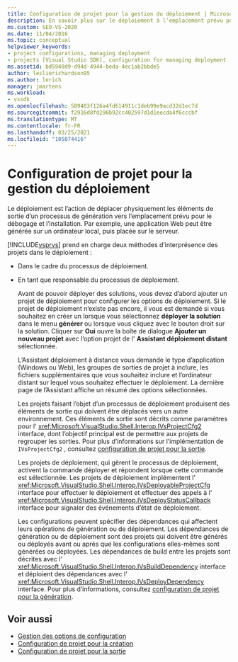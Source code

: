 ```yaml
---
title: Configuration de projet pour la gestion du déploiement | Microsoft Docs
description: En savoir plus sur le déploiement à l’emplacement prévu pour le débogage et l’installation, et les deux façons dont Visual Studio prend en charge les projets qui prennent en charge le déploiement.
ms.custom: SEO-VS-2020
ms.date: 11/04/2016
ms.topic: conceptual
helpviewer_keywords:
- project configurations, managing deployment
- projects [Visual Studio SDK], configuration for managing deployment
ms.assetid: bd5940d9-d94d-4944-beda-4ec1ab2bbde5
author: leslierichardson95
ms.author: lerich
manager: jmartens
ms.workload:
- vssdk
ms.openlocfilehash: 589403f126a4fd614911c1deb99e9acd32d1ec7d
ms.sourcegitcommit: f2916d8fd296b92cc402597d1d1eecda4f6cccbf
ms.translationtype: MT
ms.contentlocale: fr-FR
ms.lasthandoff: 03/25/2021
ms.locfileid: "105074416"
---
```

# <a name="project-configuration-for-managing-deployment"></a>Configuration de projet pour la gestion du déploiement
Le déploiement est l’action de déplacer physiquement les éléments de sortie d’un processus de génération vers l’emplacement prévu pour le débogage et l’installation. Par exemple, une application Web peut être générée sur un ordinateur local, puis placée sur le serveur.

 [!INCLUDE[vsprvs](../../code-quality/includes/vsprvs_md.md)] prend en charge deux méthodes d’interprésence des projets dans le déploiement :

- Dans le cadre du processus de déploiement.

- En tant que responsable du processus de déploiement.

  Avant de pouvoir déployer des solutions, vous devez d’abord ajouter un projet de déploiement pour configurer les options de déploiement. Si le projet de déploiement n’existe pas encore, il vous est demandé si vous souhaitez en créer un lorsque vous sélectionnez **déployer la solution** dans le menu **générer** ou lorsque vous cliquez avec le bouton droit sur la solution. Cliquer sur **Oui** ouvre la boîte de dialogue **Ajouter un nouveau projet** avec l’option projet de l' **Assistant déploiement distant** sélectionnée.

  L’Assistant déploiement à distance vous demande le type d’application (Windows ou Web), les groupes de sorties de projet à inclure, les fichiers supplémentaires que vous souhaitez inclure et l’ordinateur distant sur lequel vous souhaitez effectuer le déploiement. La dernière page de l’Assistant affiche un résumé des options sélectionnées.

  Les projets faisant l’objet d’un processus de déploiement produisent des éléments de sortie qui doivent être déplacés vers un autre environnement. Ces éléments de sortie sont décrits comme paramètres pour l' <xref:Microsoft.VisualStudio.Shell.Interop.IVsProjectCfg2> interface, dont l’objectif principal est de permettre aux projets de regrouper les sorties. Pour plus d’informations sur l’implémentation de `IVsProjectCfg2` , consultez [configuration de projet pour la sortie](../../extensibility/internals/project-configuration-for-output.md).

  Les projets de déploiement, qui gèrent le processus de déploiement, activent la commande déployer et répondent lorsque cette commande est sélectionnée. Les projets de déploiement implémentent l' <xref:Microsoft.VisualStudio.Shell.Interop.IVsDeployableProjectCfg> interface pour effectuer le déploiement et effectuer des appels à l' <xref:Microsoft.VisualStudio.Shell.Interop.IVsDeployStatusCallback> interface pour signaler des événements d’état de déploiement.

  Les configurations peuvent spécifier des dépendances qui affectent leurs opérations de génération ou de déploiement. Les dépendances de génération ou de déploiement sont des projets qui doivent être générés ou déployés avant ou après que les configurations elles-mêmes sont générées ou déployées. Les dépendances de build entre les projets sont décrites avec l' <xref:Microsoft.VisualStudio.Shell.Interop.IVsBuildDependency> interface et déploient des dépendances avec l' <xref:Microsoft.VisualStudio.Shell.Interop.IVsDeployDependency> interface. Pour plus d’informations, consultez [configuration de projet pour la génération](../../extensibility/internals/project-configuration-for-building.md).

## <a name="see-also"></a>Voir aussi
- [Gestion des options de configuration](../../extensibility/internals/managing-configuration-options.md)
- [Configuration de projet pour la création](../../extensibility/internals/project-configuration-for-building.md)
- [Configuration de projet pour la sortie](../../extensibility/internals/project-configuration-for-output.md)

